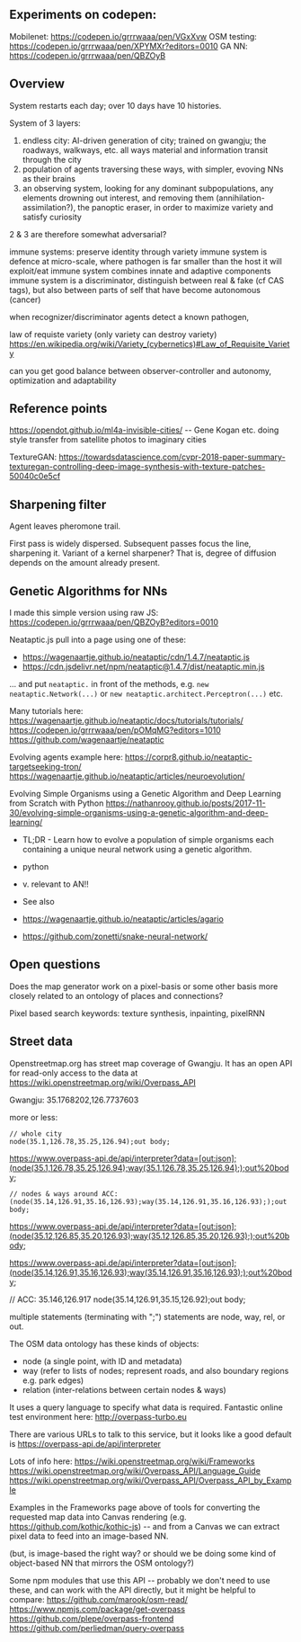 

## Experiments on codepen:

Mobilenet: https://codepen.io/grrrwaaa/pen/VGxXvw
OSM testing: https://codepen.io/grrrwaaa/pen/XPYMXr?editors=0010
GA NN: https://codepen.io/grrrwaaa/pen/QBZOyB


## Overview

System restarts each day; over 10 days have 10 histories.

System of 3 layers:

1. endless city: AI-driven generation of city; trained on gwangju; the roadways, walkways, etc. all ways material and information transit through the city
2. population of agents traversing these ways, with simpler, evoving NNs as their brains
3. an observing system, looking for any dominant subpopulations, any elements drowning out interest, and removing them (annihilation-assimilation?), the panoptic eraser, in order to maximize variety and satisfy curiosity

2 & 3 are therefore somewhat adversarial?

immune systems: preserve identity through variety
immune system is defence at micro-scale, where pathogen is far smaller than the host it will exploit/eat
immune system combines innate and adaptive components
immune system is a discriminator, distinguish between real & fake (cf CAS tags), but also between parts of self that have become autonomous (cancer)

when recognizer/discriminator agents detect a known pathogen, 

law of requiste variety (only variety can destroy variety) https://en.wikipedia.org/wiki/Variety_(cybernetics)#Law_of_Requisite_Variety

can you get good balance between observer-controller and autonomy, optimization and adaptability




## Reference points

https://opendot.github.io/ml4a-invisible-cities/ -- Gene Kogan etc. doing style transfer from satellite photos to imaginary cities

TextureGAN: https://towardsdatascience.com/cvpr-2018-paper-summary-texturegan-controlling-deep-image-synthesis-with-texture-patches-50040c0e5cf



## Sharpening filter

Agent leaves pheromone trail.

First pass is widely dispersed. 
Subsequent passes focus the line, sharpening it.
Variant of a kernel sharpener? That is, degree of diffusion depends on the amount already present. 


## Genetic Algorithms for NNs

I made this simple version using raw JS: https://codepen.io/grrrwaaa/pen/QBZOyB?editors=0010

Neataptic.js
pull into a page using one of these: 
- https://wagenaartje.github.io/neataptic/cdn/1.4.7/neataptic.js
- https://cdn.jsdelivr.net/npm/neataptic@1.4.7/dist/neataptic.min.js

... and put `neataptic.` in front of the methods, e.g. `new neataptic.Network(...)` or `new neataptic.architect.Perceptron(...)` etc.


Many tutorials here: https://wagenaartje.github.io/neataptic/docs/tutorials/tutorials/
https://codepen.io/grrrwaaa/pen/pOMqMG?editors=1010
https://github.com/wagenaartje/neataptic

Evolving agents example here: https://corpr8.github.io/neataptic-targetseeking-tron/
https://wagenaartje.github.io/neataptic/articles/neuroevolution/



Evolving Simple Organisms using a Genetic Algorithm and Deep Learning from Scratch with Python
https://nathanrooy.github.io/posts/2017-11-30/evolving-simple-organisms-using-a-genetic-algorithm-and-deep-learning/
- TL;DR - Learn how to evolve a population of simple organisms each containing a unique neural network using a genetic algorithm.
- python
- v. relevant to AN!!

- See also 
- https://wagenaartje.github.io/neataptic/articles/agario
- https://github.com/zonetti/snake-neural-network/


## Open questions

Does the map generator work on a pixel-basis or some other basis more closely related to an ontology of places and connections?

Pixel based search keywords: texture synthesis, inpainting, pixelRNN

## Street data

Openstreetmap.org has street map coverage of Gwangju.
It has an open API for read-only access to the data at https://wiki.openstreetmap.org/wiki/Overpass_API

Gwangju: 35.1768202,126.7737603

more or less:

```
// whole city
node(35.1,126.78,35.25,126.94);out body;
```
https://www.overpass-api.de/api/interpreter?data=[out:json];(node(35.1,126.78,35.25,126.94);way(35.1,126.78,35.25,126.94););out%20body;


```
// nodes & ways around ACC:
(node(35.14,126.91,35.16,126.93);way(35.14,126.91,35.16,126.93););out body;
```

https://www.overpass-api.de/api/interpreter?data=[out:json];(node(35.12,126.85,35.20,126.93);way(35.12,126.85,35.20,126.93););out%20body;


https://www.overpass-api.de/api/interpreter?data=[out:json];(node(35.14,126.91,35.16,126.93);way(35.14,126.91,35.16,126.93););out%20body;

// ACC: 35.146,126.917
node(35.14,126.91,35.15,126.92);out body;

multiple statements (terminating with ";")
statements are node, way, rel, or out.



The OSM data ontology has these kinds of objects:
- node (a single point, with ID and metadata)
- way (refer to lists of nodes; represent roads, and also boundary regions e.g. park edges)
- relation (inter-relations between certain nodes & ways)

It uses a query language to specify what data is required. Fantastic online test environment here:
http://overpass-turbo.eu

There are various URLs to talk to this service, but it looks like a good default is https://overpass-api.de/api/interpreter




Lots of info here:
https://wiki.openstreetmap.org/wiki/Frameworks
https://wiki.openstreetmap.org/wiki/Overpass_API/Language_Guide
https://wiki.openstreetmap.org/wiki/Overpass_API/Overpass_API_by_Example

Examples in the Frameworks page above of tools for converting the requested map data into Canvas rendering (e.g. https://github.com/kothic/kothic-js) -- and from a Canvas we can extract pixel data to feed into an image-based NN.

(but, is image-based the right way? or should we be doing some kind of object-based NN that mirrors the OSM ontology?)

Some npm modules that use this API -- probably we don't need to use these, and can work with the API directly, but it might be helpful to compare:
https://github.com/marook/osm-read/
https://www.npmjs.com/package/get-overpass
https://github.com/plepe/overpass-frontend
https://github.com/perliedman/query-overpass